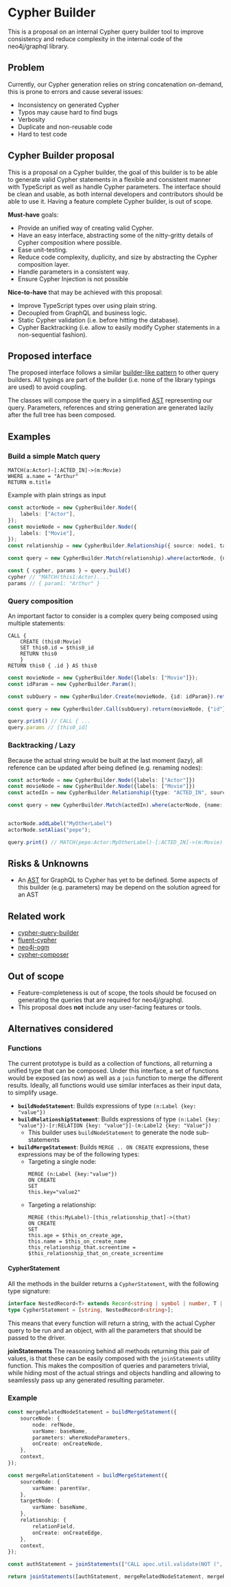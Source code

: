 # Cypher Builder

This is a proposal on an internal Cypher query builder tool to improve consistency and reduce complexity in the internal code of the neo4j/graphql library.

## Problem
Currently, our Cypher generation relies on string concatenation on-demand, this is prone to errors and cause several issues:
* Inconsistency on generated Cypher
* Typos may cause hard to find bugs
* Verbosity
* Duplicate and non-reusable code
* Hard to test code

## Cypher Builder proposal
This is a proposal on a Cypher builder, the goal of this builder is to be able to generate valid Cypher statements in a flexible and consistent manner with TypeScript as well as handle Cypher parameters. The interface should be clean and usable, as both internal developers and contributors should be able to use it. Having a feature complete Cypher builder, is out of scope.

**Must-have** goals:
* Provide an unified way of creating valid Cypher.
* Have an easy interface, abstracting some of the nitty-gritty details of Cypher composition where possible.
* Ease unit-testing.
* Reduce code complexity, duplicity, and size by abstracting the Cypher composition layer.
* Handle parameters in a consistent way.
* Ensure Cypher Injection is not possible

**Nice-to-have** that may be achieved with this proposal:
* Improve TypeScript types over using plain string.
* Decoupled from GraphQL and business logic.
* Static Cypher validation (i.e. before hitting the database).
* Cypher Backtracking (i.e. allow to easily modify Cypher statements in a non-sequential fashion).

## Proposed interface
The proposed interface follows a similar [builder-like pattern](https://refactoring.guru/design-patterns/builder) to other query builders. All typings are part of the builder (i.e. none of the library typings are used) to avoid coupling.

The classes will compose the query in a simplified [AST](https://en.wikipedia.org/wiki/Abstract_syntax_tree) representing our query. Parameters, references and string generation are generated lazily after the full tree has been composed.

## Examples

### Build a simple Match query
```Cypher
MATCH(a:Actor)-[:ACTED_IN]->(m:Movie)							 
WHERE a.name = "Arthur"
RETURN m.title
```

Example with plain strings as input
```typescript
const actorNode = new CypherBuilder.Node({
    labels: ["Actor"],
});
const movieNode = new CypherBuilder.Node({
    labels: ["Movie"],
});
const relationship = new CypherBuilder.Relationship({ source: node1, target: node2, type: "ACTED_IN" });

const query = new CypherBuilder.Match(relationship).where(actorNode, {name: "Arthur"}).return(movieNode, ["title"]);

const { cypher, params } = query.build()
cypher // "MATCH(this1:Actor)...."
params // { param1: "Arthur" }
```

### Query composition
An important factor to consider is a complex query being composed using multiple statements:
```cypher
CALL {
	CREATE (this0:Movie)
	SET this0.id = $this0_id
	RETURN this0
	}
RETURN this0 { .id } AS this0
```

```typescript
const movieNode = new CypherBuilder.Node({labels: ["Movie"]});
const idParam = new CypherBuilder.Param();

const subQuery = new CypherBuilder.Create(movieNode, {id: idParam}).return(movieNode)

const query = new CypherBuilder.Call(subQuery).return(movieNode, {"id"}, "this0")

query.print() // CALL { ...
query.params // [this0_id]
```


### Backtracking / Lazy
Because the actual string would be built at the last moment (lazy), all reference can be updated after being defined (e.g. renaming nodes):
```typescript
const actorNode = new CypherBuilder.Node({labels: ["Actor"]})
const movieNode = new CypherBuilder.Node({labels: ["Movie"]})
const actedIn = new CypherBuilder.Relationship({type: "ACTED_IN", source: actorNode, target: movieNode})

const query = new CypherBuilder.Match(actedIn).where(actorNode, {name: "Arthur"}).return([[movieNode, "title"]])


actorNode.addLabel("MyOtherLabel")
actorNode.setAlias("pepe");

query.print() // MATCH(pepe:Actor:MyOtherLabel)-[:ACTED_IN]->(m:Movie) ....

```

## Risks & Unknowns
* An [AST](https://en.wikipedia.org/wiki/Abstract_syntax_tree) for GraphQL to Cypher has yet to be defined. Some aspects of this builder (e.g. parameters) may be depend on the solution agreed for an AST

## Related work

* [cypher-query-builder](https://github.com/jamesfer/cypher-query-builder)
* [fluent-cypher](https://github.com/ogroppo/fluent-cypher)
* [neo4j-ogm](https://github.com/neo4j/neo4j-ogm)
* [cypher-composer](https://github.com/danstarns/cypher-composer)


## Out of scope
* Feature-completeness is out of scope, the tools should be focused on generating the queries that are required for neo4j/graphql.
* This proposal does **not** include any user-facing features or tools.

## Alternatives considered
### Functions
The current prototype is build as a collection of functions, all returning a unified type that can be composed. Under this interface, a set of functions would be exposed (as now) as well as a `join` function to merge the different results. Ideally, all functions would use similar interfaces as their input data, to simplify usage.

* **`buildNodeStatement`**: Builds expressions of type `(n:Label {key: "value"})`
* **`buildRelationshipStatement`**: Builds expressions of type `(n:Label {key: "value"})-[r:RELATION {key: "value"}]-(m:Label2 {key: "Value"})`
	* This builder uses `buildNodeStatement`  to generate the node sub-statements
* **`buildMergeStatement`**: Builds `MERGE .. ON CREATE` expressions, these expressions may be of the following types:
	* Targeting a single node:
		```
		MERGE (n:Label {key:"value"})
		ON CREATE
		SET
		this.key="value2"
		```
	* Targeting a relationship:
		```
		MERGE (this:MyLabel)-[this_relationship_that]->(that)
		ON CREATE
		SET
		this.age = $this_on_create_age,
		this.name = $this_on_create_name
		this_relationship_that.screentime = $this_relationship_that_on_create_screentime
		```

#### CypherStatement
All the methods in the builder returns a `CypherStatement`, with the following type signature:

```ts
interface NestedRecord<T> extends Record<string | symbol | number, T | NestedRecord<T>> {}
type CypherStatement = [string, NestedRecord<string>];
```

This means that every function will return a string, with the actual Cypher query to be run and an object, with all the parameters that should be passed to the driver.

**joinStatements**
The reasoning behind all methods returning this pair of values, is that these can be easily composed with the `joinStatements` utility function. This makes the composition of queries and parameters trivial, while hiding most of the actual strings and objects handling and allowing to seamlessly pass up any generated resulting parameter.


### Example
```ts
const mergeRelatedNodeStatement = buildMergeStatement({
	sourceNode: {
		node: refNode,
		varName: baseName,
		parameters: whereNodeParameters,
		onCreate: onCreateNode,
	},
	context,
});

const mergeRelationStatement = buildMergeStatement({
	sourceNode: {
		varName: parentVar,
	},
	targetNode: {
		varName: baseName,
	},
	relationship: {
		relationField,
		onCreate: onCreateEdge,
	},
	context,
});

const authStatement = joinStatements(["CALL apoc.util.validate(NOT (", auth, `), "${AUTH_FORBIDDEN_ERROR}", [0])`], "")

return joinStatements([authStatement, mergeRelatedNodeStatement, mergeRelationStatement]);

```
